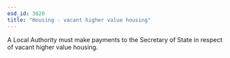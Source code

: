 ```yaml
---
esd_id: 3020
title: "Housing - vacant higher value housing"
---
```


A Local Authority must make payments to the Secretary of State in respect of vacant higher value housing.

